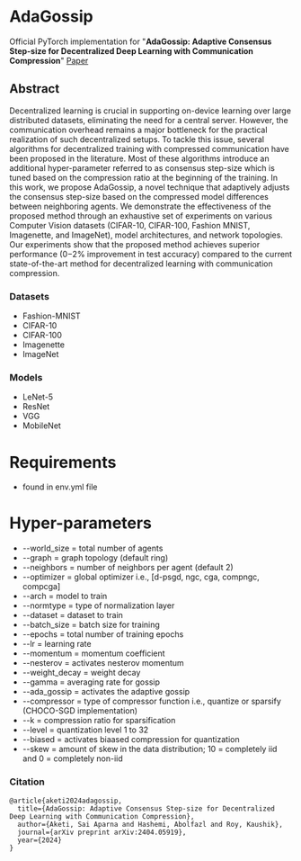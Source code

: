 # AdaGossip

Official PyTorch implementation for  "**AdaGossip: Adaptive Consensus Step-size for Decentralized Deep Learning with Communication Compression**" [Paper](https://arxiv.org/abs/2404.05919)

## Abstract 
Decentralized learning is crucial in supporting on-device learning over large distributed datasets, eliminating the need for a central server. However, the communication overhead remains a major bottleneck for the practical realization of such decentralized setups. To tackle this issue, several algorithms for decentralized training with compressed communication have been proposed in the literature. Most of these algorithms introduce an additional hyper-parameter referred to as consensus step-size which is tuned based on the compression ratio at the beginning of the training. In this work, we propose AdaGossip, a novel technique that adaptively adjusts the consensus step-size based on the compressed model differences between neighboring agents. We demonstrate the effectiveness of the proposed method through an exhaustive set of experiments on various Computer Vision datasets (CIFAR-10, CIFAR-100, Fashion MNIST, Imagenette, and ImageNet), model architectures, and network topologies. Our experiments show that the proposed method achieves superior performance (0−2% improvement in test accuracy) compared to the current state-of-the-art method for decentralized learning with communication compression.

### Datasets
* Fashion-MNIST
* CIFAR-10
* CIFAR-100
* Imagenette
* ImageNet

### Models
* LeNet-5
* ResNet
* VGG
* MobileNet

# Requirements
* found in env.yml file

# Hyper-parameters
* --world_size   = total number of agents
* --graph        = graph topology (default ring)
* --neighbors    = number of neighbors per agent (default 2)
* --optimizer    = global optimizer i.e., [d-psgd, ngc, cga, compngc, compcga]
* --arch         = model to train
* --normtype     = type of normalization layer
* --dataset      = dataset to train
* --batch_size   = batch size for training
* --epochs       = total number of training epochs
* --lr           = learning rate
* --momentum     = momentum coefficient
* --nesterov     = activates nesterov momentum
* --weight_decay = weight decay
* --gamma        = averaging rate for gossip 
* --ada_gossip   = activates the adaptive gossip
* --compressor   = type of compressor function i.e., quantize or sparsify (CHOCO-SGD implementation)
* --k            = compression ratio for sparsification
* --level        = quantization level 1 to 32
* --biased       = activates biaased compression for quantization
* --skew         = amount of skew in the data distribution; 10 = completely iid and 0 = completely non-iid

### Citation
```
@article{aketi2024adagossip,
  title={AdaGossip: Adaptive Consensus Step-size for Decentralized Deep Learning with Communication Compression},
  author={Aketi, Sai Aparna and Hashemi, Abolfazl and Roy, Kaushik},
  journal={arXiv preprint arXiv:2404.05919},
  year={2024}
}
```
